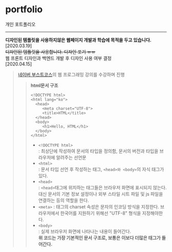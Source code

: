 # portfolio
개인 포트폴리오
***
**디자인된 템플릿을 사용하지않은 웹페이지 개발과 학습에 목적을 두고 있습니다.**   
[2020.03.19]   
~~디자인된 템플릿을 사용합니다. 디자인 포기 ㅠㅠ~~   
웹 프론트 디자인과 백엔드 개발 후 디자인 사용 여부 결정   
[2020.04.15]   
>[네이버 부스트코스](https://www.edwith.org/boostcourse-ui/joinLectures/20901)의 웹 프로그래밍 강의를 수강하며 진행   
>   >**html문서 구조**   
>   > ```
>   ><!DOCTYPE html>
>   ><html lang="ko">
>   >   <head>
>   >      <meta charset="UTF-8">
>   >      <title>HTML</title>
>   >   </head>
>   >   <body>
>   >      <h1>Hello, HTML</h1>
>   >   </body>
>   ></html>
>   >```
>   > - ```<!DOCTYPE html>```   
>   > : 최상단에 작성하여 문서의 타입을 정의함, 문서의 버전과 타입을 브라우저에 알려주는 선언문   
>   > - ```<html>```   
>   > : 문서 타입 선언 후 작성하는 태그, ```<head>와 <body>```의 자식 태그가 있다.   
>   > - ```<head>```   
>   > : ```<head>```태그에 위치하는 태그들은 브라우저 화면에 표시되지 않는다. 대신 문서의 기본 정보 설정이나 외부 스타일 시트 파일 및 js 파일을 연결하는 등의 역할을 한다.   
>   > - ```<meta>```
>   > : 태그의 charset 속성은 문자의 인코딩 방식을 지정한다. 브라우저에서 한국어를 지원하기 위해선 "UTF-8" 형식을 지정해야한다.   
>   > - ```<body>```   
>   > : 실제 브라우저 화면에 나타나는 내용이 들어간다.   
>   > **위 코드는 가장 기본적인 문서 구조로, 보통은 이보다 더많은 태그가 들어간다.**   
